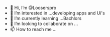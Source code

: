 - 👋 Hi, I’m @Looserspro
- 👀 I’m interested in ...developing apps and Ui's
- 🌱 I’m currently learning ...Bachlors
- 💞️ I’m looking to collaborate on ...
- 📫 How to reach me ...

<!---
Looserspro/Looserspro is a ✨ special ✨ repository because its `README.md` (this file) appears on your GitHub profile.
You can click the Preview link to take a look at your changes.
--->
